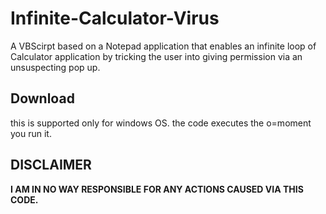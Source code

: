 # Infinite-Calculator-Virus
A VBScirpt based on a Notepad application that enables an infinite loop of Calculator application by tricking the user into giving permission via an unsuspecting pop up.

## Download
this is supported only for windows OS. the code executes the o=moment you run it.


## DISCLAIMER
<b>
I AM IN NO WAY RESPONSIBLE FOR ANY ACTIONS CAUSED VIA THIS CODE. <b>
